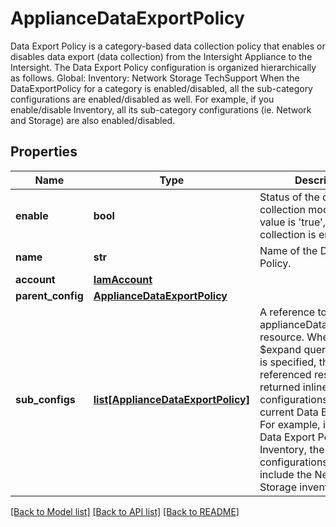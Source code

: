 # ApplianceDataExportPolicy

Data Export Policy is a category-based data collection policy that enables or disables data export (data collection) from the Intersight Appliance to the Intersight. The Data Export Policy configuration is organized hierarchically as follows.   Global:      Inventory:         Network         Storage      TechSupport  When the DataExportPolicy for a category is enabled/disabled, all the sub-category configurations are enabled/disabled as well. For example, if you enable/disable Inventory, all its sub-category configurations (ie. Network and Storage) are also enabled/disabled. 
## Properties
Name | Type | Description | Notes
------------ | ------------- | ------------- | -------------
**enable** | **bool** | Status of the data collection mode. If the value is &#39;true&#39;, then data collection is enabled.   | [optional] 
**name** | **str** | Name of the Data Export Policy.    | [optional] [readonly] 
**account** | [**IamAccount**](.md) |  | [optional] 
**parent_config** | [**ApplianceDataExportPolicy**](.md) |  | [optional] 
**sub_configs** | [**list[ApplianceDataExportPolicy]**](ApplianceDataExportPolicy.md) | A reference to a applianceDataExportPolicy resource. When the $expand query parameter is specified, the referenced resource is returned inline. Sub-configurations of the current Data Export Policy. For example, if the current Data Export Policy is Inventory, the sub-configurations would include the Network and Storage inventory.  | [optional] [readonly] 

[[Back to Model list]](../README.md#documentation-for-models) [[Back to API list]](../README.md#documentation-for-api-endpoints) [[Back to README]](../README.md)


